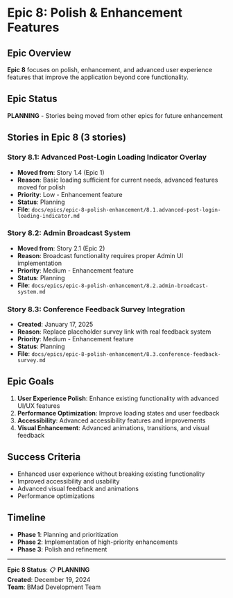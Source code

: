 # Epic 8: Polish & Enhancement Features

## Epic Overview
**Epic 8** focuses on polish, enhancement, and advanced user experience features that improve the application beyond core functionality.

## Epic Status
**PLANNING** - Stories being moved from other epics for future enhancement

## Stories in Epic 8 (3 stories)

### Story 8.1: Advanced Post-Login Loading Indicator Overlay
- **Moved from**: Story 1.4 (Epic 1)
- **Reason**: Basic loading sufficient for current needs, advanced features moved for polish
- **Priority**: Low - Enhancement feature
- **Status**: Planning
- **File**: `docs/epics/epic-8-polish-enhancement/8.1.advanced-post-login-loading-indicator.md`

### Story 8.2: Admin Broadcast System
- **Moved from**: Story 2.1 (Epic 2)
- **Reason**: Broadcast functionality requires proper Admin UI implementation
- **Priority**: Medium - Enhancement feature
- **Status**: Planning
- **File**: `docs/epics/epic-8-polish-enhancement/8.2.admin-broadcast-system.md`

### Story 8.3: Conference Feedback Survey Integration
- **Created**: January 17, 2025
- **Reason**: Replace placeholder survey link with real feedback system
- **Priority**: Medium - Enhancement feature
- **Status**: Planning
- **File**: `docs/epics/epic-8-polish-enhancement/8.3.conference-feedback-survey.md`

## Epic Goals

1. **User Experience Polish**: Enhance existing functionality with advanced UI/UX features
2. **Performance Optimization**: Improve loading states and user feedback
3. **Accessibility**: Advanced accessibility features and improvements
4. **Visual Enhancement**: Advanced animations, transitions, and visual feedback

## Success Criteria

- Enhanced user experience without breaking existing functionality
- Improved accessibility and usability
- Advanced visual feedback and animations
- Performance optimizations

## Timeline
- **Phase 1**: Planning and prioritization
- **Phase 2**: Implementation of high-priority enhancements
- **Phase 3**: Polish and refinement

---

**Epic 8 Status**: 📋 **PLANNING**  
**Created**: December 19, 2024  
**Team**: BMad Development Team
